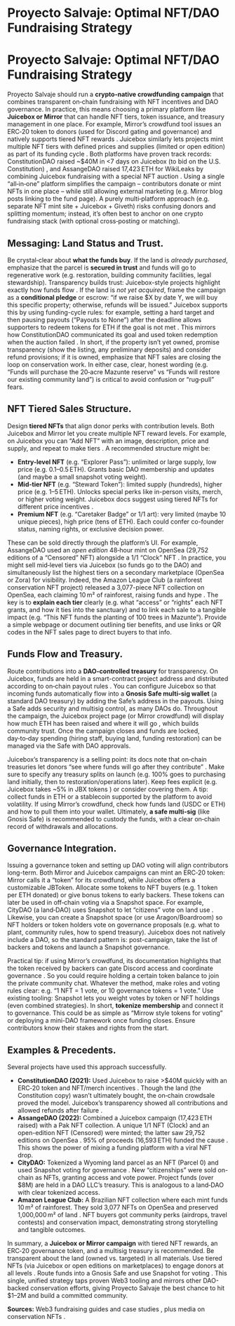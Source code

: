 # Proyecto Salvaje: Optimal NFT/DAO Fundraising Strategy

# **Proyecto Salvaje: Optimal NFT/DAO Fundraising Strategy**

Proyecto Salvaje should run a **crypto-native crowdfunding campaign** that combines transparent on‑chain fundraising with NFT incentives and DAO governance. In practice, this means choosing a primary platform like **Juicebox or Mirror** that can handle NFT tiers, token issuance, and treasury management in one place. For example, Mirror’s crowdfund tool issues an ERC‑20 token to donors (used for Discord gating and governance) and natively supports tiered NFT rewards . Juicebox similarly lets projects mint multiple NFT tiers with defined prices and supplies (limited or open edition) as part of its funding cycle  . Both platforms have proven track records: ConstitutionDAO raised ~$40M in <7 days on Juicebox (to bid on the U.S. Constitution) , and AssangeDAO raised 17,423 ETH for WikiLeaks by combining Juicebox fundraising with a special NFT auction  . Using a single “all‑in‑one” platform simplifies the campaign – contributors donate or mint NFTs in one place – while still allowing external marketing (e.g. Mirror blog posts linking to the fund page). A purely multi‑platform approach (e.g. separate NFT mint site + Juicebox + Giveth) risks confusing donors and splitting momentum; instead, it’s often best to anchor on one crypto fundraising stack (with optional cross‑posting or matching).

## **Messaging: Land Status and Trust.**

Be crystal‑clear about **what the funds buy**. If the land is *already purchased*, emphasize that the parcel is **secured in trust** and funds will go to regenerative work (e.g. restoration, building community facilities, legal stewardship). Transparency builds trust: Juicebox-style projects highlight exactly how funds flow . If the land is *not yet acquired*, frame the campaign as a **conditional pledge** or escrow: “if we raise $X by date Y, we will buy this specific property; otherwise, refunds will be issued.” Juicebox supports this by using funding-cycle rules: for example, setting a hard target and then pausing payouts (“Payouts to None”) after the deadline allows supporters to redeem tokens for ETH if the goal is not met . This mirrors how ConstitutionDAO communicated its goal and used token redemption when the auction failed  . In short, if the property isn’t yet owned, promise transparency (show the listing, any preliminary deposits) and consider refund provisions; if it is owned, emphasize that NFT sales are closing the loop on conservation work. In either case, clear, honest wording (e.g. “Funds will purchase the 20‑acre Mazunte reserve” vs “Funds will restore our existing community land”) is critical to avoid confusion or “rug‑pull” fears.

## **NFT Tiered Sales Structure.**

Design **tiered NFTs** that align donor perks with contribution levels. Both Juicebox and Mirror let you create multiple NFT reward levels. For example, on Juicebox you can “Add NFT” with an image, description, price and supply, and repeat to make tiers . A recommended structure might be:

- **Entry-level NFT** (e.g. “Explorer Pass”): unlimited or large supply, low price (e.g. 0.1–0.5 ETH). Grants basic DAO membership and updates (and maybe a small snapshot voting weight).
- **Mid-tier NFT** (e.g. “Steward Token”): limited supply (hundreds), higher price (e.g. 1–5 ETH). Unlocks special perks like in-person visits, merch, or higher voting weight. Juicebox docs suggest using tiered NFTs for different price incentives .
- **Premium NFT** (e.g. “Caretaker Badge” or 1/1 art): very limited (maybe 10 unique pieces), high price (tens of ETH). Each could confer co-founder status, naming rights, or exclusive decision power.

These can be sold directly through the platform’s UI. For example, AssangeDAO used an *open edition* 48‑hour mint on OpenSea (29,752 editions of a “Censored” NFT) alongside a 1/1 “Clock” NFT . In practice, you might sell mid‑level tiers via Juicebox (so funds go to the DAO) and simultaneously list the highest tiers on a secondary marketplace (OpenSea or Zora) for visibility. Indeed, the Amazon League Club (a rainforest conservation NFT project) released a 3,077-piece NFT collection on OpenSea, each claiming 10 m² of rainforest, raising funds and hype  . The key is to **explain each tier** clearly (e.g. what “access” or “rights” each NFT grants, and how it ties into the sanctuary) and to link each sale to a tangible impact (e.g. “This NFT funds the planting of 100 trees in Mazunte”). Provide a simple webpage or document outlining tier benefits, and use links or QR codes in the NFT sales page to direct buyers to that info.

## **Funds Flow and Treasury.**

Route contributions into a **DAO-controlled treasury** for transparency. On Juicebox, funds are held in a smart-contract project address and distributed according to on‑chain payout rules . You can configure Juicebox so that incoming funds automatically flow into a **Gnosis Safe multi-sig wallet** (a standard DAO treasury) by adding the Safe’s address in the payouts. Using a Safe adds security and multisig control, as many DAOs do. Throughout the campaign, the Juicebox project page (or Mirror crowdfund) will display how much ETH has been raised and where it will go , which builds community trust. Once the campaign closes and funds are locked, day‑to‑day spending (hiring staff, buying land, funding restoration) can be managed via the Safe with DAO approvals.

Juicebox’s transparency is a selling point: its docs note that on‑chain treasuries let donors “see where funds will go after they contribute” . Make sure to specify any treasury splits on launch (e.g. 100% goes to purchasing land initially, then to restoration/operations later). Keep fees explicit (e.g. Juicebox takes ~5% in JBX tokens ) or consider covering them. A tip: collect funds in ETH or a stablecoin supported by the platform to avoid volatility. If using Mirror’s crowdfund, check how funds land (USDC or ETH) and how to pull them into your wallet. Ultimately, **a safe multi-sig** (like Gnosis Safe) is recommended to custody the funds, with a clear on‑chain record of withdrawals and allocations.

## **Governance Integration.**

Issuing a governance token and setting up DAO voting will align contributors long-term. Both Mirror and Juicebox campaigns can mint an ERC‑20 token: Mirror calls it a “token” for its crowdfund, while Juicebox offers a customizable JBToken. Allocate some tokens to NFT buyers (e.g. 1 token per ETH donated) or give bonus tokens to early backers. These tokens can later be used in off‑chain voting via a Snapshot space. For example, CityDAO (a land‑DAO) uses Snapshot to let “citizens” vote on land use . Likewise, you can create a Snapshot space (or use Aragon/Boardroom) so NFT holders or token holders vote on governance proposals (e.g. what to plant, community rules, how to spend treasury). Juicebox does not natively include a DAO, so the standard pattern is: post-campaign, take the list of backers and tokens and launch a Snapshot governance.

Practical tip: if using Mirror’s crowdfund, its documentation highlights that the token received by backers can gate Discord access and coordinate governance . So you could require holding a certain token balance to join the private community chat. Whatever the method, make roles and voting rules clear: e.g. “1 NFT = 1 vote, or 10 governance tokens = 1 vote.” Use existing tooling: Snapshot lets you weight votes by token or NFT holdings (even combined strategies). In short, **tokenize membership** and connect it to governance. This could be as simple as “Mirrow style tokens for voting”  or deploying a mini-DAO framework once funding closes. Ensure contributors know their stakes and rights from the start.

## **Examples & Precedents.**

Several projects have used this approach successfully.

- **ConstitutionDAO (2021):** Used Juicebox to raise >$40M quickly with an ERC‑20 token and NFT/merch incentives . Though the land (the Constitution copy) wasn’t ultimately bought, the on‑chain crowdsale proved the model. Juicebox’s transparency showed all contributions and allowed refunds after failure .
- **AssangeDAO (2022):** Combined a Juicebox campaign (17,423 ETH raised) with a Pak NFT collection. A unique 1/1 NFT (Clock) and an open-edition NFT (Censored) were minted; the latter saw 29,752 editions on OpenSea . 95% of proceeds (16,593 ETH) funded the cause . This shows the power of mixing a funding platform with a viral NFT drop.
- **CityDAO:** Tokenized a Wyoming land parcel as an NFT (Parcel 0) and used Snapshot voting for governance . New “citizenships” were sold on-chain as NFTs, granting access and vote power. Project funds (over $8M) are held in a DAO LLC’s treasury. This is analogous to a land‑DAO with clear tokenized access.
- **Amazon League Club:** A Brazilian NFT collection where each mint funds 10 m² of rainforest. They sold 3,077 NFTs on OpenSea and preserved 1,000,000 m² of land . NFT buyers got community perks (airdrops, travel contests) and conservation impact, demonstrating strong storytelling and tangible outcomes.

In summary, a **Juicebox or Mirror campaign** with tiered NFT rewards, an ERC‑20 governance token, and a multisig treasury is recommended. Be transparent about the land (owned vs. targeted) in all materials. Use tiered NFTs (via Juicebox or open editions on marketplaces) to engage donors at all levels  . Route funds into a Gnosis Safe and use Snapshot for voting  . This single, unified strategy taps proven Web3 tooling and mirrors other DAO-backed conservation efforts, giving Proyecto Salvaje the best chance to hit $1–2M and build a committed community.

**Sources:** Web3 fundraising guides and case studies      , plus media on conservation NFTs  .